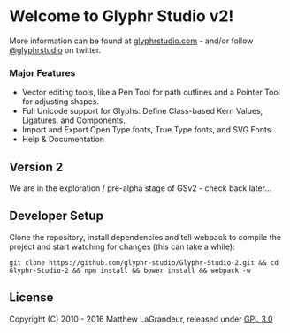 # Welcome to Glyphr Studio v2!
 More information can be found at [glyphrstudio.com](http://glyphrstudio.com) - and/or
 follow [@glyphrstudio](https://twitter.com/glyphrstudio) on twitter.

### Major Features
- Vector editing tools, like a Pen Tool for path outlines and a Pointer Tool for adjusting shapes.
- Full Unicode support for Glyphs.  Define Class-based Kern Values, Ligatures, and Components.
- Import and Export Open Type fonts, True Type fonts, and SVG Fonts.
- Help & Documentation

## Version 2
We are in the exploration / pre-alpha stage of GSv2 - check back later...

## Developer Setup
Clone the repository, install dependencies and tell webpack to compile the project and start watching for changes (this can take a while):
```
git clone https://github.com/glyphr-studio/Glyphr-Studio-2.git && cd Glyphr-Studio-2 && npm install && bower install && webpack -w
```

## License
 Copyright (C) 2010 - 2016 Matthew LaGrandeur, released under
 [GPL 3.0](https://github.com/mattlag/Glyphr-Studio/blob/master/LICENSE-gpl-3.0.txt)
